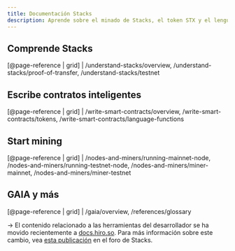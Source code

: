 ```yaml
---
title: Documentación Stacks
description: Aprende sobre el minado de Stacks, el token STX y el lenguaje de programación de contratos inteligentes, Clarity
---
```


## Comprende Stacks

[@page-reference | grid] | /understand-stacks/overview, /understand-stacks/proof-of-transfer, /understand-stacks/testnet

## Escribe contratos inteligentes

[@page-reference | grid] | /write-smart-contracts/overview, /write-smart-contracts/tokens, /write-smart-contracts/language-functions

## Start mining

[@page-reference | grid] | /nodes-and-miners/running-mainnet-node, /nodes-and-miners/running-testnet-node, /nodes-and-miners/miner-mainnet, /nodes-and-miners/miner-testnet

## GAIA y más

[@page-reference | grid] | /gaia/overview, /references/glossary

-> El contenido relacionado a las herramientas del desarrollador se ha movido recientemente a [docs.hiro.so](https://docs.hiro.so/). Para más información sobre este cambio, vea [esta publicación](https://forum.stacks.org/t/the-evolution-of-the-stacks-documentation-and-a-new-hiro-docs-site/12343) en el foro de Stacks.
